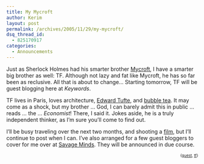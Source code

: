```yaml
---
title: My Mycroft
author: Kerim
layout: post
permalink: /archives/2005/11/29/my-mycroft/
dsq_thread_id:
  - 825170917
categories:
  - Announcements
---
```

Just as Sherlock Holmes had his smarter brother <a href="http://www.sherlockian.net/world/mycroft.html" onclick="_gaq.push(['_trackEvent', 'outbound-article', 'http://www.sherlockian.net/world/mycroft.html', 'Mycroft']);" >Mycroft</a>, I have a smarter big brother as well: TF. Although not lazy and fat like Mycroft, he has so far been as reclusive. All that is about to change&#8230; Starting tomorrow, TF will be guest blogging here at *Keywords*.

TF lives in Paris, loves architecture, <a href="http://www.edwardtufte.com/tufte/" onclick="_gaq.push(['_trackEvent', 'outbound-article', 'http://www.edwardtufte.com/tufte/', 'Edward Tufte']);" >Edward Tufte</a>, and <a href="http://en.wikipedia.org/wiki/Bubble_tea" onclick="_gaq.push(['_trackEvent', 'outbound-article', 'http://en.wikipedia.org/wiki/Bubble_tea', 'bubble tea']);" >bubble tea</a>. It may come as a shock, but my brother &#8230; God, I can barely admit this in public &#8230; reads &#8230; the &#8230; *Economist*! There, I said it. Jokes aside, he is a truly independent thinker, as I&#8217;m sure you&#8217;ll come to find out.

I&#8217;ll be busy traveling over the next two months, and shooting a <a href="http://hoochandhamlet.com" onclick="_gaq.push(['_trackEvent', 'outbound-article', 'http://hoochandhamlet.com', 'film']);" >film</a>, but I&#8217;ll continue to post when I can. I&#8217;ve also arranged for a few guest bloggers to cover for me over at <a href="http://savageminds.org/" onclick="_gaq.push(['_trackEvent', 'outbound-article', 'http://savageminds.org/', 'Savage Minds']);" >Savage Minds</a>. They will be announced in due course.

<!-- technorati tags start -->

<div style="text-align:right;">
  <span style="font-size:x-small;">{<a href="http://www.technorati.com/tag/guest" onclick="_gaq.push(['_trackEvent', 'outbound-article', 'http://www.technorati.com/tag/guest', 'guest']);"  rel="tag">guest</a>, <a href="http://www.technorati.com/tag/tf" onclick="_gaq.push(['_trackEvent', 'outbound-article', 'http://www.technorati.com/tag/tf', 'tf']);"  rel="tag">tf</a>}</span>


<!-- technorati tags end -->

